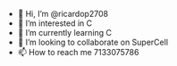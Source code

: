 - 👋 Hi, I’m @ricardop2708 
- 👀 I’m interested in C
- 🌱 I’m currently learning C
- 💞️ I’m looking to collaborate on SuperCell
- 📫 How to reach me 7133075786

<!---
ricardop2708/ricardop2708 is a ✨ special ✨ repository because its `README.md` (this file) appears on your GitHub profile.
You can click the Preview link to take a look at your changes.
--->
